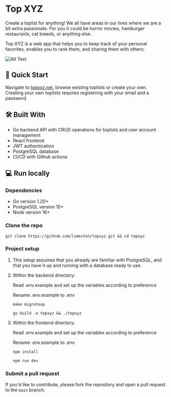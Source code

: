 # Top XYZ

Create a toplist for anything!
We all have areas in our lives where we are a bit extra passionate. For you it could be horror movies, hamburger restaurants, cat breeds, or anything else.

Top XYZ is a web app that helps you to keep track of your personal favorites, enables you to rank them, and sharing them with others.

![Alt Text](https://media3.giphy.com/media/v1.Y2lkPTc5MGI3NjExemluZDlyYXlyajU5ajVtZXdpcTI5djd6MWV4NjExaHFtZmh3Ymh4aiZlcD12MV9pbnRlcm5hbF9naWZfYnlfaWQmY3Q9Zw/3QYP9g7EoREuce9Upn/giphy.gif)

## 🚀 Quick Start

Navigate to [topxyz.net](https://topxyz.net), browse existing toplists or create your own.
Creating your own toplists requires registering with your email and a password.

## 🛠️ Built With

-   Go backend API with CRUD operations for toplists and user account management
-   React frontend
-   JWT authentication
-   PostgreSQL database
-   CI/CD with Github actions

## 💻 Run locally

### Dependencies

-   Go version 1.20+
-   PostgreSQL version 15+
-   Node version 16+

### Clone the repo

```
git clone https://github.com/limesten/topxyz.git && cd topxyz
```

### Project setup

1. This setup assumes that you already are familiar with PostgreSQL, and that you have it up and running with a database ready to use.

2. Within the backend directory:

    Read .env.example and set up the variables according to preference

    Rename .env.example to .env

    ```
    make migrateup
    ```

    ```
    go build -o topxyz && ./topxyz
    ```

3. Within the frontend directory:

    Read .env.example and set up the variables according to preference

    Rename .env.example to .env

    ```
    npm install
    ```

    ```
    npm run dev
    ```

### Submit a pull request

If you'd like to contribute, please fork the repository and open a pull request to the `main` branch.

